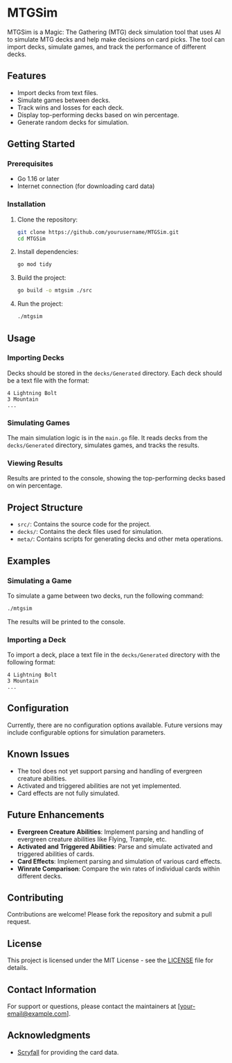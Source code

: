 # MTGSim

MTGSim is a Magic: The Gathering (MTG) deck simulation tool that uses AI to simulate MTG decks and help make decisions on card picks. The tool can import decks, simulate games, and track the performance of different decks.

## Features

- Import decks from text files.
- Simulate games between decks.
- Track wins and losses for each deck.
- Display top-performing decks based on win percentage.
- Generate random decks for simulation.

## Getting Started

### Prerequisites

- Go 1.16 or later
- Internet connection (for downloading card data)

### Installation

1. Clone the repository:
    ```sh
    git clone https://github.com/yourusername/MTGSim.git
    cd MTGSim
    ```

2. Install dependencies:
    ```sh
    go mod tidy
    ```

3. Build the project:
    ```sh
    go build -o mtgsim ./src
    ```

4. Run the project:
    ```sh
    ./mtgsim
    ```

## Usage

### Importing Decks

Decks should be stored in the `decks/Generated` directory. Each deck should be a text file with the format:
```
4 Lightning Bolt
3 Mountain
...
```

### Simulating Games

The main simulation logic is in the `main.go` file. It reads decks from the `decks/Generated` directory, simulates games, and tracks the results.

### Viewing Results

Results are printed to the console, showing the top-performing decks based on win percentage.

## Project Structure

- `src/`: Contains the source code for the project.
- `decks/`: Contains the deck files used for simulation.
- `meta/`: Contains scripts for generating decks and other meta operations.

## Examples

### Simulating a Game

To simulate a game between two decks, run the following command:
```sh
./mtgsim
```
The results will be printed to the console.

### Importing a Deck

To import a deck, place a text file in the `decks/Generated` directory with the following format:
```
4 Lightning Bolt
3 Mountain
...
```

## Configuration

Currently, there are no configuration options available. Future versions may include configurable options for simulation parameters.

## Known Issues

- The tool does not yet support parsing and handling of evergreen creature abilities.
- Activated and triggered abilities are not yet implemented.
- Card effects are not fully simulated.

## Future Enhancements

- **Evergreen Creature Abilities**: Implement parsing and handling of evergreen creature abilities like Flying, Trample, etc.
- **Activated and Triggered Abilities**: Parse and simulate activated and triggered abilities of cards.
- **Card Effects**: Implement parsing and simulation of various card effects.
- **Winrate Comparison**: Compare the win rates of individual cards within different decks.

## Contributing

Contributions are welcome! Please fork the repository and submit a pull request.

## License

This project is licensed under the MIT License - see the [LICENSE](LICENSE) file for details.

## Contact Information

For support or questions, please contact the maintainers at [your-email@example.com].

## Acknowledgments

- [Scryfall](https://scryfall.com/) for providing the card data.
